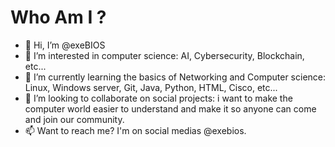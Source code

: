 # Who Am I ?
- 👋 Hi, I’m @exeBIOS
- 👀 I’m interested in computer science: AI, Cybersecurity, Blockchain, etc...
- 🌱 I’m currently learning the basics of Networking and Computer science: Linux, Windows server, Git, Java, Python, HTML, Cisco, etc...
- 🤝 I’m looking to collaborate on social projects: i want to make the computer world easier to understand and make it so anyone can come and join our community.
- 📫 Want to reach me? I'm on social medias @exebios.

<!---
exeBIOS/exeBIOS is a ✨ special ✨ repository because its `README.md` (this file) appears on your GitHub profile.
You can click the Preview link to take a look at your changes.
--->
